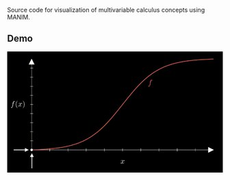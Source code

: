 Source code for visualization of multivariable calculus concepts using MANIM.

## Demo
![Manim Demo](media_gh/demo.gif)

